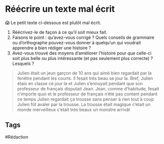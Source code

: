 # Réécrire un texte mal écrit

😱 Le petit texte ci-dessous est plutôt mal écrit.

1. Réécrivez-le de façon à ce qu’il soit mieux fait.
2. Faisons le point : qu’avez-vous corrigé ? Quels conseils de grammaire ou d’orthographe pouvez-vous donner à quelqu’un qui voudrait apprendre à bien rédiger une histoire ? 
3. Avez-vous trouvé des moyens d’améliorer l’histoire pour que celle-ci soit plus belle ou plus intéressante (et pas seulement plus correcte) ? Lesquels ?

> Julien êtait un jeun garçon de 10 ans qui aimé bien regardait par la fenêtre pendant les courts. Il fesait trés beau se jour la. Bref, Julien étais en classe ce jour la et Julien s’ennuyait pendant que son professeur de français disputait Jean. Jean, comme d’habitude, fesait n’importe quoi et le professeur de français n’été pas content pendant ce temps Julien regardait ça trousse sans penser à rien tout à coup Julien fût avaler par la trousse. La trousse était magique c’etait un monde merveilleux c’etait très beaux un monstre arrivât

## Tags

#Rédaction